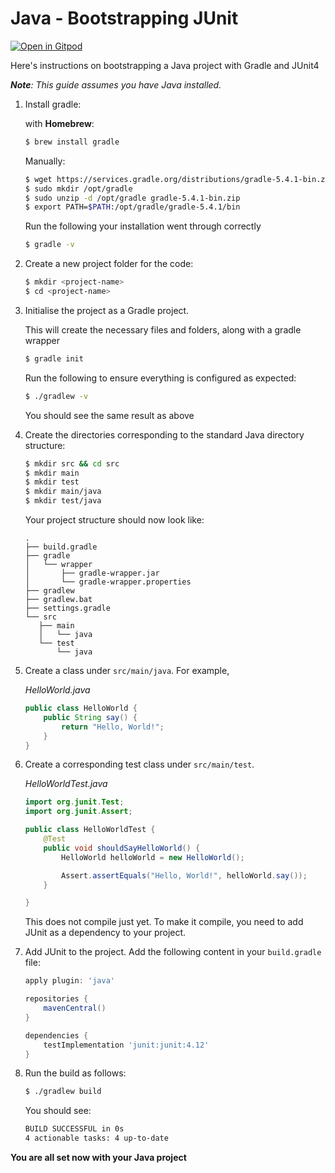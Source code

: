 # Java - Bootstrapping JUnit

[![Open in Gitpod](https://gitpod.io/button/open-in-gitpod.svg)](https://gitpod.io/#https://github.com/tdd-workshops/tdd-lab-java-junit)

Here's instructions on bootstrapping a Java project with Gradle and JUnit4

*__Note__: This guide assumes you have Java installed.*

1. Install gradle:

    with __Homebrew__:
    ```bash
    $ brew install gradle
    ```

    Manually:
    ```bash
    $ wget https://services.gradle.org/distributions/gradle-5.4.1-bin.zip
    $ sudo mkdir /opt/gradle
    $ sudo unzip -d /opt/gradle gradle-5.4.1-bin.zip
    $ export PATH=$PATH:/opt/gradle/gradle-5.4.1/bin
    ```

    Run the following your installation went through correctly
    ```bash
    $ gradle -v
    ```

2. Create a new project folder for the code:
    ```bash
    $ mkdir <project-name>
    $ cd <project-name>
    ```

3. Initialise the project as a Gradle project.

    This will create the necessary files and folders, along with a gradle wrapper
    ```bash
    $ gradle init
    ```
    Run the following to ensure everything is configured as expected:
    ```bash
    $ ./gradlew -v
    ```
    You should see the same result as above

4. Create the directories corresponding to the standard Java directory structure:
    ```bash
    $ mkdir src && cd src
    $ mkdir main
    $ mkdir test
    $ mkdir main/java
    $ mkdir test/java
    ```
    Your project structure should now look like:
    ```
   .
   ├── build.gradle
   ├── gradle
   │   └── wrapper
   │       ├── gradle-wrapper.jar
   │       └── gradle-wrapper.properties
   ├── gradlew
   ├── gradlew.bat
   ├── settings.gradle
   └── src
       ├── main
       │   └── java
       └── test
           └── java
   ```
5. Create a class under `src/main/java`. For example,

    *HelloWorld.java*
    ```java
    public class HelloWorld {
        public String say() {
            return "Hello, World!";
        }
    }
    ```
6. Create a corresponding test class under `src/main/test`.

    *HelloWorldTest.java*
    ```java
    import org.junit.Test;
    import org.junit.Assert;

    public class HelloWorldTest {
        @Test
        public void shouldSayHelloWorld() {
            HelloWorld helloWorld = new HelloWorld();

            Assert.assertEquals("Hello, World!", helloWorld.say());
        }

    }
    ```
    This does not compile just yet. To make it compile, you need to add JUnit as a dependency to your project.

7. Add JUnit to the project. Add the following content in your `build.gradle` file:

    ```groovy
    apply plugin: 'java'

    repositories {
        mavenCentral()
    }

    dependencies {
        testImplementation 'junit:junit:4.12'
    }
    ```
8. Run the build as follows:
    ```bash
    $ ./gradlew build
    ```
    You should see:
    ```bash
    BUILD SUCCESSFUL in 0s
    4 actionable tasks: 4 up-to-date
    ```

__You are all set now with your Java project__